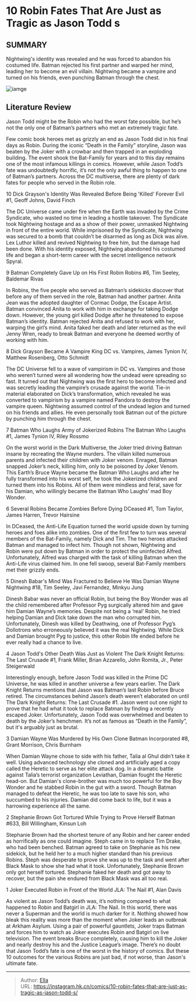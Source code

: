 # 10 Robin Fates That Are Just as Tragic as Jason Todd s


## SUMMARY 


 Nightwing&#39;s identity was revealed and he was forced to abandon his costumed life. 
 Batman rejected his first partner and warped her mind, leading her to become an evil villain. 
 Nightwing became a vampire and turned on his friends, even punching Batman through the chest. 

![iamge](https://static1.srcdn.com/wordpress/wp-content/uploads/2024/01/robin-terrible-fates-dc-featured.jpg)

## Literature Review

Jason Todd might be the Robin who had the worst fate possible, but he’s not the only one of Batman’s partners who met an extremely tragic fate.




Few comic book heroes met as grizzly an end as Jason Todd did in his final days as Robin. During the iconic “Death in the Family” storyline, Jason was beaten by the Joker with a crowbar and then trapped in an exploding building. The event shook the Bat-Family for years and to this day remains one of the most infamous killings in comics. However, while Jason Todd’s fate was undoubtedly horrific, it’s not the only awful thing to happen to one of Batman’s partners. Across the DC multiverse, there are plenty of dark fates for people who served in the Robin role.









 








 10  Dick Grayson&#39;s Identity Was Revealed Before Being &#39;Killed&#39; 
Forever Evil #1, Geoff Johns, David Finch
        

The DC Universe came under fire when the Earth was invaded by the Crime Syndicate, who wasted no time in leading a hostile takeover. The Syndicate took Nightwing hostage and as a show of their power, unmasked Nightwing in front of the entire world. While imprisoned by the Syndicate, Nightwing was secured to a bomb that couldn’t be disarmed as long as Dick was alive. Lex Luthor killed and revived Nightwing to free him, but the damage had been done. With his identity exposed, Nightwing abandoned his costumed life and began a short-term career with the secret intelligence network Spyral.





 9  Batman Completely Gave Up on His First Robin 
Robins #6, Tim Seeley, Baldemar Rivas


 







In Robins, the five people who served as Batman’s sidekicks discover that before any of them served in the role, Batman had another partner. Anita Jean was the adopted daughter of Cormac Dodge, the Escape Artist. Batman convinced Anita to work with him in exchange for taking Dodge down. However, the young girl killed Dodge after he threatened to expose Batman’s identity. Batman rejected Anita and refused to work with her, warping the girl’s mind. Anita faked her death and later returned as the evil Jenny Wren, ready to break Batman and everyone he deemed worthy of working with him.





 8  Dick Grayson Became A Vampire King 
DC vs. Vampires, James Tynion IV, Matthew Rosenberg, Otto Schmidt
        

The DC Universe fell to a wave of vampirism in DC vs. Vampires and those who weren’t turned were all wondering how the undead were spreading so fast. It turned out that Nightwing was the first hero to become infected and was secretly leading the vampire’s crusade against the world. Tie-in material elaborated on Dick’s transformation, which revealed he was converted to vampirism by a vampire named Pandora to destroy the vampire queen. Nightwing assumed control of the undead legion and turned on his friends and allies. He even personally took Batman out of the picture by punching him through the chest.





 7  Batman Who Laughs Army of Jokerized Robins 
The Batman Who Laughs #1, James Tynion IV, Riley Rossmo
        

On the worst world in the Dark Multiverse, the Joker tried driving Batman insane by recreating the Wayne murders. The villain killed numerous parents and infected their children with Joker venom. Enraged, Batman snapped Joker’s neck, killing him, only to be poisoned by Joker Venom. This Earth’s Bruce Wayne became the Batman Who Laughs and after he fully transformed into his worst self, he took the Jokerized children and turned them into his Robins. All of them were mindless and feral, save for his Damian, who willingly became the Batman Who Laughs’ mad Boy Wonder.





 6  Several Robins Became Zombies Before Dying 
DCeased #1, Tom Taylor, James Harren, Trevor Hairsine
        

In DCeased, the Anti-Life Equation turned the world upside down by turning heroes and foes alike into zombies. One of the first few to turn was several members of the Bat-Family, namely Dick and Tim. The two heroes attacked Batman and managed to infect him. Though not shown, Nightwing and Robin were put down by Batman in order to protect the uninfected Alfred. Unfortunately, Alfred was charged with the task of killing Batman when the Anti-Life virus claimed him. In one fell swoop, several Bat-Family members met their grizzly ends.





 5  Dinesh Babar&#39;s Mind Was Fractured to Believe He Was Damian Wayne 
Nightwing #18, Tim Seeley, Javi Fernandez, Minkyu Jung
        

Dinesh Babar was never an official Robin, but being the Boy Wonder was all the child remembered after Professor Pyg surgically altered him and gave him Damian Wayne’s memories. Despite not being a ‘real’ Robin, he tried helping Damian and Dick take down the man who corrupted him. Unfortunately, Dinesh was killed by Deathwing, one of Professor Pyg’s Dollotrons who erroneously believed it was the real Nightwing. While Dick and Damian brought Pyg to justice, this other Robin life ended before he ever really had a chance to live.





 4  Jason Todd&#39;s Other Death Was Just as Violent 
The Dark Knight Returns: The Last Crusade #1, Frank Miller, Brian Azzarello, John Romita, Jr., Peter Steigerwald
        

Interestingly enough, before Jason Todd was killed in the Prime DC Universe, he was killed in another universe a few years earlier. The Dark Knight Returns mentions that Jason was Batman’s last Robin before Bruce retired. The circumstances behind Jason’s death weren’t elaborated on until The Dark Knight Returns: The Last Crusade #1. Jason went out one night to prove that he had what it took to replace Batman by finding a recently escaped Joker. Unfortunately, Jason Todd was overwhelmed and beaten to death by the Joker’s henchmen. It’s not as famous as “Death in the Family”, but it&#39;s arguably just as brutal.





 3  Damian Wayne Was Murdered by His Own Clone 
Batman Incorporated #8, Grant Morrison, Chris Burnham


 







When Damian Wayne chose to side with his father, Talia al Ghul didn’t take it well. Using advanced technology she cloned and artificially aged a copy called the Heretic to serve as her elite attack dog. In a dramatic battle against Talia’s terrorist organization Leviathan, Damian fought the Heretic head-on. But Damian&#39;s clone-brother was much too powerful for the Boy Wonder and he stabbed Robin in the gut with a sword. Though Batman managed to defeat the Heretic, he was too late to save his son, who succumbed to his injuries. Damian did come back to life, but it was a harrowing experience all the same.





 2  Stephanie Brown Got Tortured While Trying to Prove Herself 
Batman #633, Bill Willingham, Kinsun Loh
        

Stephanie Brown had the shortest tenure of any Robin and her career ended as horrifically as one could imagine. Steph came in to replace Tim Drake, who had been benched. Batman agreed to take on Stephanie as his new sidekick, but he held her to a much higher standard than his previous Robins. Steph was desperate to prove she was up to the task and went after Black Mask to show she had what it took. Unfortunately, Stephanie Brown only got herself tortured. Stephanie faked her death and got away to recover, but the pain she endured from Black Mask was all too real.





 1  Joker Executed Robin in Front of the World 
JLA: The Nail #1, Alan Davis


 







As violent as Jason Todd’s death was, it’s nothing compared to what happened to Robin and Batgirl in JLA: The Nail. In this world, there was never a Superman and the world is much darker for it. Nothing showed how bleak this reality was more than the moment when Joker leads an outbreak at Arkham Asylum. Using a pair of powerful gauntlets, Joker traps Batman and forces him to watch as Joker executes Robin and Batgirl on live television. The event breaks Bruce completely, causing him to kill the Joker and nearly destroy his and the Justice League’s image.
There’s no doubt that Jason Todd’s fate is one of the worst in the history of comics. But these 10 outcomes for the various Robins are just bad, if not worse, than Jason&#39;s ultimate fate.


---

> Author: [Ella](https://instagram.hk.cn/)  
> URL: https://instagram.hk.cn/comics/10-robin-fates-that-are-just-as-tragic-as-jason-todd-s/  

